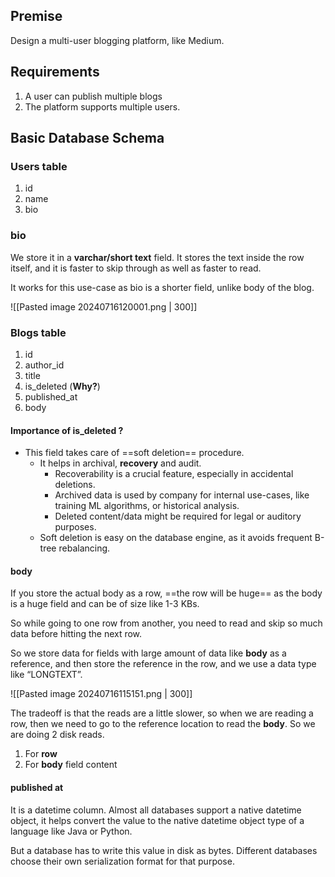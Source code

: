 ## Premise
Design a multi-user blogging platform, like Medium. 

## Requirements
1. A user can publish multiple blogs
2. The platform supports multiple users.

## Basic Database Schema

### Users table
1. id
2. name
3. bio
### bio
We store it in a **varchar/short text** field. It stores the text inside the row itself, and it is faster to skip through as well as faster to read.

It works for this use-case as bio is a shorter field, unlike body of the blog.

![[Pasted image 20240716120001.png | 300]]
### Blogs table
1. id
2. author_id
3. title
4. is_deleted (**Why?**)
5. published_at
6. body

#### Importance of is_deleted ?
- This field takes care of ==soft deletion== procedure.
	- It helps in archival, **recovery** and audit. 
		- Recoverability is a crucial feature, especially in accidental deletions.
		- Archived data is used by company for internal use-cases, like training ML algorithms, or historical analysis.
		- Deleted content/data might be required for legal or auditory purposes.
	- Soft deletion is easy on the database engine, as it avoids frequent B-tree rebalancing.
#### body
If you store the actual body as a row, ==the row will be huge== as the body is a huge field and can be of size like 1-3 KBs.

So while going to one row from another, you need to read and skip so much data before hitting the next row.

So we store data for fields with large amount of data like **body** as a reference, and then store the reference in the row, and we use a data type like “LONGTEXT”.

![[Pasted image 20240716115151.png | 300]]


The tradeoff is that the reads are a little slower, so when we are reading a row, then we need to go to the reference location to read the **body**. So we are doing 2 disk reads. 

1. For **row**
2. For **body** field content
#### published at

It is a datetime column. Almost all databases support a native datetime object, it helps convert the value to the native datetime object type of a language like Java or Python.

But a database has to write this value in disk as bytes. Different databases choose their own serialization format for that purpose.

